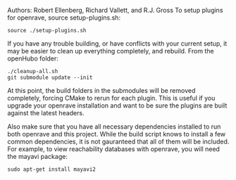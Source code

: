Authors: Robert Ellenberg, Richard Vallett, and R.J. Gross
To setup plugins for openrave, source setup-plugins.sh:

    source ./setup-plugins.sh

If you have any trouble building, or have conflicts with your current setup,
it may be easier to clean up everything completely, and rebuild. From the
openHubo folder:

    ./cleanup-all.sh
    git submodule update --init

At this point, the build folders in the submodules will be removed completely,
forcing CMake to rerun for each plugin. This is useful if you upgrade your
openrave installation and want to be sure the plugins are built against the
latest headers.

Also make sure that you have all necessary dependencies installed to run both
openrave and this project. While the build script knows to install a few common
dependencies, it is not gauranteed that all of them will be included. For
example, to view reachability databases with openrave, you will need the mayavi
package:

    sudo apt-get install mayavi2
